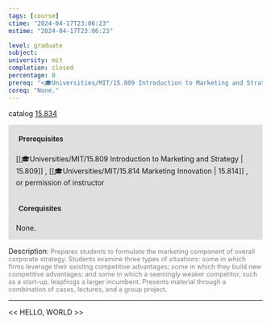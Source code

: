 ```yaml
---
tags: [course]
ctime: "2024-04-17T23:06:23"
mstime: "2024-04-17T23:06:23"

level: graduate
subject: 
university: mit
completion: closed
percentage: 0
prereq: "<🎓Universities/MIT/15.809 Introduction to Marketing and Strategy> , <🎓Universities/MIT/15.814 Marketing Innovation> , or permission of instructor"
coreq: "None."
---
```


catalog [15.834](http://student.mit.edu/catalog/m15c.html#15.834)

<span style="display: block; padding: 15px; background-color: rgb(100, 100, 100, 0.2);"><font id="m_prereq1298_0" style="display: block; font-family: Arial, sans-serif; font-weight: bold; padding: 5px">Prerequisites</font><br><span id="prereq1298_0">[[🎓Universities/MIT/15.809 Introduction to Marketing and Strategy | 15.809]] , [[🎓Universities/MIT/15.814 Marketing Innovation | 15.814]] , or permission of instructor</span></span>
<span style="display: block; padding: 15px; background-color: rgb(100, 100, 100, 0.2);"><font id="m_coreq1298_0" style="display: block; font-family: Arial, sans-serif; font-weight: bold; padding: 5px">Corequisites</font><br><span id="coreq1298_0">None.</span></span>

<font style="">Description:</font>
<font style="color: grey; font-size: 0.8rem;">Prepares students to formulate the marketing component of overall corporate strategy. Students examine three types of situations: some in which firms leverage their existing competitive advantages; some in which they build new competitive advantages; and some in which a seemingly weaker competitor, such as a start-up, leapfrogs a larger incumbent. Presents material through a combination of cases, lectures, and a group project.</font>



---

<< HELLO, WORLD >>
